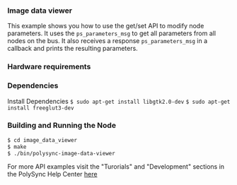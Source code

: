 ### Image data viewer
This example shows you how to use the get/set API to modify node parameters.  It uses the `ps_parameters_msg`
to get all parameters from all nodes on the bus.  It also receives a response `ps_parameters_msg` in a callback and
prints the resulting parameters.

### Hardware requirements

### Dependencies
Install Dependencies
`$ sudo apt-get install libgtk2.0-dev`
`$ sudo apt-get install freeglut3-dev`

### Building and Running the Node
```bash
$ cd image_data_viewer
$ make
$ ./bin/polysync-image-data-viewer 
```

For more API examples visit the "Turorials" and "Development" sections in the PolySync Help Center [here](https://help.polysync.io/articles/)
